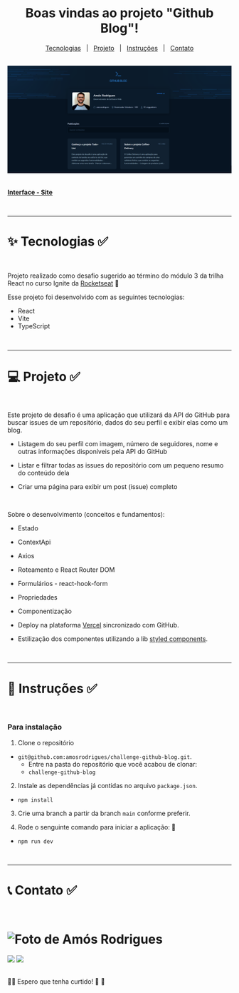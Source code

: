 <div align="center">
  <h1>
    Boas vindas ao projeto "Github Blog"!
  </h1>
<p align="center">
  <a href="#tecnologias">Tecnologias</a>&nbsp;&nbsp; |&nbsp;&nbsp;
  <a href="#projeto">Projeto</a>&nbsp;&nbsp; |&nbsp;&nbsp;
  <a href="#instruções">Instruções</a>&nbsp;&nbsp; |&nbsp;&nbsp;
  <a href="#contato">Contato</a>
</p>
<br>
    <img alt="GitHub Blog" title="GitHub Blog" src="./src/assets/capa.png" />
</div>

<br>

[**Interface - Site**](https://github-blog-amosrodrigues.vercel.app)

<br>

---

<h1 id="tecnologias">✨ Tecnologias ✅</h1>

<br>

Projeto realizado como desafio sugerido ao término do módulo 3 da trilha React no curso Ignite da [Rocketseat](https://www.rocketseat.com.br/) 🚀

Esse projeto foi desenvolvido com as seguintes tecnologias:

- React
- Vite
- TypeScript

<br>

---

<h1 id="projeto">💻 Projeto ✅</h1>

<br>

Este projeto de desafio é uma aplicação que utilizará da API do GitHub para buscar issues de um repositório, dados do seu perfil e exibir elas como um blog.

- Listagem do seu perfil com imagem, número de seguidores, nome e outras informações disponíveis pela API do GitHub

- Listar e filtrar todas as issues do repositório com um pequeno resumo do conteúdo dela

- Criar uma página para exibir um post (issue) completo


<br>

Sobre o desenvolvimento (conceitos e fundamentos):

- Estado 

- ContextApi

- Axios

- Roteamento e React Router DOM

- Formulários - react-hook-form

- Propriedades

- Componentização

- Deploy na plataforma [Vercel](https://vercel.com/) sincronizado com GitHub.

- Estilização dos componentes utilizando a lib [styled components](https://styled-components.com/).

<br>

---

<h1 id="instruções"> 🚀 Instruções ✅</h1>

<br>

### Para instalação

1. Clone o repositório

- `git@github.com:amosrodrigues/challenge-github-blog.git`.
  - Entre na pasta do repositório que você acabou de clonar:
  - `challenge-github-blog`

2. Instale as dependências já contidas no arquivo `package.json`.

- `npm install`

3. Crie uma branch a partir da branch `main` conforme preferir.

4. Rode o senguinte comando para iniciar a aplicação: 🎲

- `npm run dev`

<br>

---

<h1 id="contato">📞 Contato ✅</h1>

<br>

<h1>
  <img alt="Foto de Amós Rodrigues" title="Amós Rodrigues" src="https://avatars.githubusercontent.com/u/73254602?v=4" width="200px"  />
</h1>

<div> 
  <a href = "mailto:amos.adm.rh@gmail.com"><img src="https://img.shields.io/badge/-Gmail-%23333?style=for-the-badge&logo=gmail&logoColor=white" target="_blank"></a>
  <a href="https://www.linkedin.com/in/amosrodrigues" target="_blank"><img src="https://img.shields.io/badge/-LinkedIn-%230077B5?style=for-the-badge&logo=linkedin&logoColor=white" target="_blank"></a> 
</div>

<br>

👋🏻 Espero que tenha curtido! 💜 💚
